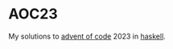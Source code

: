 # AOC23

My solutions to [advent of code](https://adventofcode.com/2023) 2023 in [haskell](https://www.haskell.org/).